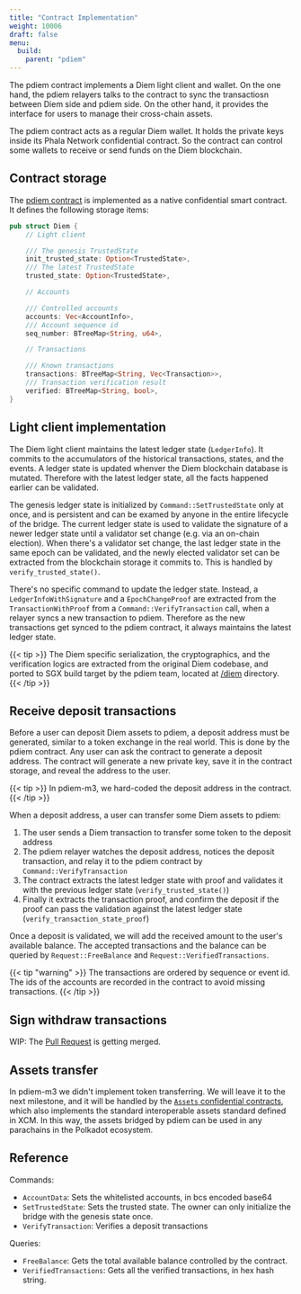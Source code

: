 ```yaml
---
title: "Contract Implementation"
weight: 10006
draft: false
menu:
  build:
    parent: "pdiem"
---
```


The pdiem contract implements a Diem light client and wallet. On the one hand, the pdiem relayers talks to the contract to sync the transactiosn between Diem side and pdiem side. On the other hand, it provides the interface for users to manage their cross-chain assets.

The pdiem contract acts as a regular Diem wallet. It holds the private keys inside its Phala Network confidential contract. So the contract can control some wallets to receive or send funds on the Diem blockchain.

## Contract storage

The [pdiem contract](https://github.com/Phala-Network/phala-blockchain/blob/master/standalone/pruntime/enclave/src/contracts/diem.rs) is implemented as a native confidential smart contract. It defines the following storage items:

```rust
pub struct Diem {
    // Light client

    /// The genesis TrustedState
    init_trusted_state: Option<TrustedState>,
    /// The latest TrustedState
    trusted_state: Option<TrustedState>,

    // Accounts

    /// Controlled accounts
    accounts: Vec<AccountInfo>,
    /// Account sequence id
    seq_number: BTreeMap<String, u64>,

    // Transactions

    /// Known transactions
    transactions: BTreeMap<String, Vec<Transaction>>,
    /// Transaction verification result
    verified: BTreeMap<String, bool>,
}
```

## Light client implementation

The Diem light client maintains the latest ledger state (`LedgerInfo`). It commits to the accumulators of the historical transactions, states, and the events. A ledger state is updated whenver the Diem blockchain database is mutated. Therefore with the latest ledger state, all the facts happened earlier can be validated.

The genesis ledger state is initialized by `Command::SetTrustedState` only at once, and is persistent and can be examed by anyone in the entire lifecycle of the bridge. The current ledger state is used to validate the signature of a newer ledger state until a validator set change (e.g. via an on-chain election). When there's a validator set change, the last ledger state in the same epoch can be validated, and the newly elected validator set can be extracted from the blockchain storage it commits to. This is handled by `verify_trusted_state()`.

There's no specific command to update the ledger state. Instead, a `LedgerInfoWithSignature` and a `EpochChangeProof` are extracted from the `TransactionWithProof` from a `Command::VerifyTransaction` call, when a relayer syncs a new transaction to pdiem. Therefore as the new transactions get synced to the pdiem contract, it always maintains the latest ledger state.

{{< tip >}}
The Diem specific serialization, the cryptographics, and the verification logics are extracted from the original Diem codebase, and ported to SGX build target by the pdiem team, located at [/diem](https://github.com/Phala-Network/phala-blockchain/tree/master/diem) directory.
{{< /tip >}}

## Receive deposit transactions

Before a user can deposit Diem assets to pdiem, a deposit address must be generated, similar to a token exchange in the real world. This is done by the pdiem contract. Any user can ask the contract to generate a deposit address. The contract will generate a new private key, save it in the contract storage, and reveal the address to the user.

{{< tip >}}
In pdiem-m3, we hard-coded the deposit address in the contract.
{{< /tip >}}

When a deposit address, a user can transfer some Diem assets to pdiem:

1. The user sends a Diem transaction to transfer some token to the deposit address
2. The pdiem relayer watches the deposit address, notices the deposit transaction, and relay it to the pdiem contract by `Command::VerifyTransaction`
3. The contract extracts the latest ledger state with proof and validates it with the previous ledger state (`verify_trusted_state()`)
4. Finally it extracts the transaction proof, and confirm the deposit if the proof can pass the validation against the latest ledger state (`verify_transaction_state_proof`)

Once a deposit is validated, we will add the received amount to the user's available balance. The accepted transactions and the balance can be queried by `Request::FreeBalance` and `Request::VerifiedTransactions`.

{{< tip "warning" >}}
The transactions are ordered by sequence or event id. The ids of the accounts are recorded in the contract to avoid missing transactions.
{{< /tip >}}

## Sign withdraw transactions

WIP: The [Pull Request](https://github.com/Phala-Network/phala-blockchain/pull/171) is getting merged.

## Assets transfer

In pdiem-m3 we didn't implement token transferring. We will leave it to the next milestone, and it will be handled by the [`Assets` confidential contracts](https://github.com/Phala-Network/phala-blockchain/blob/master/standalone/pruntime/enclave/src/contracts/assets.rs), which also implements the standard interoperable assets standard defined in XCM. In this way, the assets bridged by pdiem can be used in any parachains in the Polkadot ecosystem.

## Reference

Commands:

- `AccountData`: Sets the whitelisted accounts, in bcs encoded base64
- `SetTrustedState`: Sets the trusted state. The owner can only initialize the bridge with the genesis state once.
- `VerifyTransaction`: Verifies a deposit transactions

Queries:

- `FreeBalance`: Gets the total available balance controlled by the contract.
- `VerifiedTransactions`: Gets all the verified transactions, in hex hash string.

